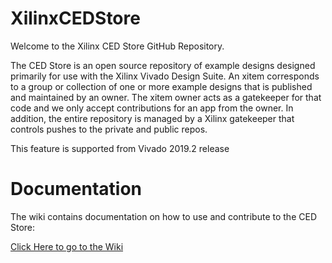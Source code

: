 # XilinxCEDStore
Welcome to the Xilinx CED Store GitHub Repository.

The CED Store is an open source repository of example designs designed primarily for use with the Xilinx Vivado Design Suite. An xitem corresponds to a group or collection of one or more example designs that is published and maintained by an owner. The xitem owner acts as a gatekeeper for that code and we only accept contributions for an app from the owner. In addition, the entire repository is managed by a Xilinx gatekeeper that controls pushes to the private and public repos.

This feature is supported from Vivado 2019.2 release

# Documentation
The wiki contains documentation on how to use and contribute to the CED Store:

[Click Here to go to the Wiki](https://github.com/Xilinx/XilinxCEDStore/wiki/Xilinx-CED-Store-Home)

